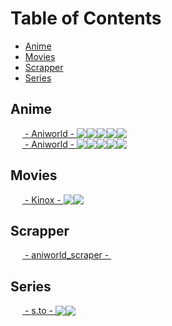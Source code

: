 # Table of Contents
* [Anime](#Anime)
* [Movies](#Movies)
* [Scrapper](#Scrapper)
* [Series](#Series)

## Anime
<a href='https://aniworld.to' style='display: flex; align-items: center;'><img src='https://aniworld.to/favicon.ico' align='left' height='16' width='16'>&nbsp;-&nbsp;<span>Aniworld</span>&nbsp;-&nbsp; <img src='https://raw.githubusercontent.com/stevenrskelton/flag-icon/master/png/16/country-4x3/de.png'/>
 <img src='https://raw.githubusercontent.com/stevenrskelton/flag-icon/master/png/16/country-4x3/us.png'/>
 <img src='https://raw.githubusercontent.com/stevenrskelton/flag-icon/master/png/16/country-4x3/jp.png'/>
 <img src='https://raw.githubusercontent.com/stevenrskelton/flag-icon/master/png/16/country-4x3/cn.png'/>
 <img src='https://raw.githubusercontent.com/stevenrskelton/flag-icon/master/png/16/country-4x3/kr.png'/>
</a>
<a href='https://aniworld.to' style='display: flex; align-items: center;'><img src='https://aniworld.to/favicon.ico' align='left' height='16' width='16'>&nbsp;-&nbsp;<span>Aniworld</span>&nbsp;-&nbsp; <img src='https://raw.githubusercontent.com/stevenrskelton/flag-icon/master/png/16/country-4x3/de.png'/>
 <img src='https://raw.githubusercontent.com/stevenrskelton/flag-icon/master/png/16/country-4x3/us.png'/>
 <img src='https://raw.githubusercontent.com/stevenrskelton/flag-icon/master/png/16/country-4x3/jp.png'/>
 <img src='https://raw.githubusercontent.com/stevenrskelton/flag-icon/master/png/16/country-4x3/cn.png'/>
 <img src='https://raw.githubusercontent.com/stevenrskelton/flag-icon/master/png/16/country-4x3/kr.png'/>
</a>


## Movies
<a href='https://kinox.to' style='display: flex; align-items: center;'><img src='https://kinox.to/favicon.ico' align='left' height='16' width='16'>&nbsp;-&nbsp;<span>Kinox</span>&nbsp;-&nbsp; <img src='https://raw.githubusercontent.com/stevenrskelton/flag-icon/master/png/16/country-4x3/de.png'/>
 <img src='https://raw.githubusercontent.com/stevenrskelton/flag-icon/master/png/16/country-4x3/us.png'/>
</a>


## Scrapper
<a href='https://github.com/wolfswolke/aniworld_scraper' style='display: flex; align-items: center;'><img src='https://github.com/favicon.ico' align='left' height='16' width='16'>&nbsp;-&nbsp;<span>aniworld_scraper</span>&nbsp;-&nbsp;</a>


## Series
<a href='https://s.to' style='display: flex; align-items: center;'><img src='https://s.to/favicon.ico' align='left' height='16' width='16'>&nbsp;-&nbsp;<span>s.to</span>&nbsp;-&nbsp; <img src='https://raw.githubusercontent.com/stevenrskelton/flag-icon/master/png/16/country-4x3/de.png'/>
 <img src='https://raw.githubusercontent.com/stevenrskelton/flag-icon/master/png/16/country-4x3/us.png'/>
</a>


